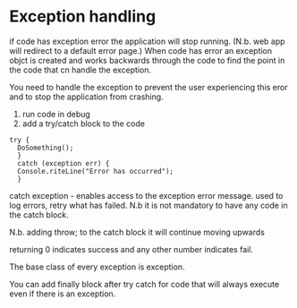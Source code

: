 Exception handling
======================
if code has exception error the application will stop running. (N.b. web app will redirect to a default error page.) When code has error an exception objct is created and works backwards through the code to find the point in the code that cn handle the exception.

You need to handle the exception to prevent the user experiencing this eror and to stop the application from crashing.

1. run code in debug
2. add a try/catch block to the code

```
try {
  DoSomething();
  }
  catch (exception err) {
  Console.riteLine("Error has occurred");
  }
  ```

catch exception - enables access to the exception error message.  used to log errors, retry what has failed. N.b it is not mandatory to have any code in the catch block.

N.b. adding throw; to the catch block it will continue moving upwards

returning 0 indicates success and any other number indicates fail.

The base class of every exception is exception. 

You can add finally block after try catch for code that will always execute even if there is an exception.
